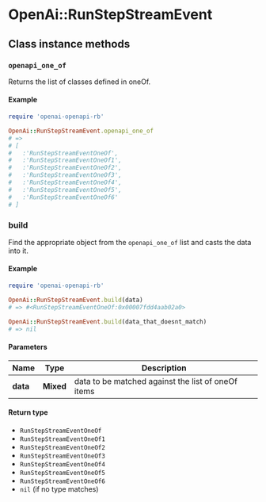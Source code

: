 # OpenAi::RunStepStreamEvent

## Class instance methods

### `openapi_one_of`

Returns the list of classes defined in oneOf.

#### Example

```ruby
require 'openai-openapi-rb'

OpenAi::RunStepStreamEvent.openapi_one_of
# =>
# [
#   :'RunStepStreamEventOneOf',
#   :'RunStepStreamEventOneOf1',
#   :'RunStepStreamEventOneOf2',
#   :'RunStepStreamEventOneOf3',
#   :'RunStepStreamEventOneOf4',
#   :'RunStepStreamEventOneOf5',
#   :'RunStepStreamEventOneOf6'
# ]
```

### build

Find the appropriate object from the `openapi_one_of` list and casts the data into it.

#### Example

```ruby
require 'openai-openapi-rb'

OpenAi::RunStepStreamEvent.build(data)
# => #<RunStepStreamEventOneOf:0x00007fdd4aab02a0>

OpenAi::RunStepStreamEvent.build(data_that_doesnt_match)
# => nil
```

#### Parameters

| Name | Type | Description |
| ---- | ---- | ----------- |
| **data** | **Mixed** | data to be matched against the list of oneOf items |

#### Return type

- `RunStepStreamEventOneOf`
- `RunStepStreamEventOneOf1`
- `RunStepStreamEventOneOf2`
- `RunStepStreamEventOneOf3`
- `RunStepStreamEventOneOf4`
- `RunStepStreamEventOneOf5`
- `RunStepStreamEventOneOf6`
- `nil` (if no type matches)

